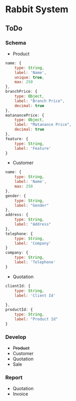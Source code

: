 Rabbit System
===============

## ToDo
### Schema

- Product

```js
name: {
    type: String,
    label: 'Name',
    unique: true,
    max: 250
},
branchPrice: {
    type: Object,
    label: "Branch Price",
    decimal: true
},
matanancePrice: {
    type: Object,
    label: "Matanance Price",
    decimal: true
},
feature: {
    type: String,
    label: 'Feature'
}
```

- Customer

```js
name: {
    type: String,
    label: 'Name',
    max: 250
},
gender: {
    type: String,
    label: "Gender"
},
address: {
    type: String,
    label: "Address"
},
telephone: {
    type: String,
    label: 'Company'
}
company: {
    type: String,
    label: 'Telephone'
}
```
- Quotation

```js
clientId: {
    type: String,
    label: 'Client Id'
   
},
productId: {
    type: String,
    label: "Product Id"
}
```
### Develop
- ~~Product~~
- Customer
- Quotation
- Sale

### Report
- Quotation
- Invoice
